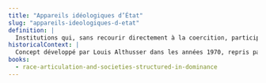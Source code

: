 ```yaml
---
title: "Appareils idéologiques d’État"
slug: "appareils-ideologiques-d-etat"
definition: |
  Institutions qui, sans recourir directement à la coercition, participent à la reproduction des rapports sociaux par la production de représentations et de subjectivités.
historicalContext: |
  Concept développé par Louis Althusser dans les années 1970, repris par les Cultural Studies pour analyser le rôle des institutions dans la domination idéologique.
books:
  - race-articulation-and-societies-structured-in-dominance
---
```

